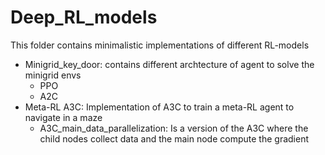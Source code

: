 # Deep_RL_models
This folder contains minimalistic implementations of different RL-models
- Minigrid_key_door: contains different archtecture of agent to solve the minigrid envs
  - PPO
  - A2C
- Meta-RL A3C: Implementation of A3C to train a meta-RL agent to navigate in a maze
  - A3C_main_data_parallelization: Is a version of the A3C where the child nodes collect data and the main node compute the gradient   

